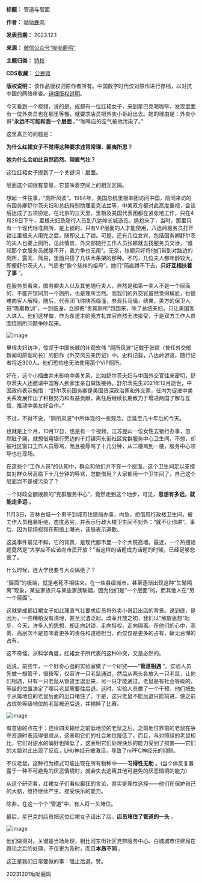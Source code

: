 

**标题：** 管道与层面  

**作者：** [呦呦鹿鸣](https://chinadigitaltimes.net/space/呦呦鹿鸣)  

**发表日期：** 2023.12.1  

**来源：** [微信公众号“呦呦鹿鸣”](https://mp.weixin.qq.com/s/A64szBd7SoN6XK1G5ojA4A)  

**主题归类：** [特权](https://chinadigitaltimes.net/space/特权)  

**CDS收藏：** [公民馆](https://chinadigitaltimes.net/space/%E5%85%AC%E6%B0%91%E9%A6%86)  

**版权说明：** 该作品版权归原作者所有。中国数字时代仅对原作进行存档，以对抗中国的网络审查。[详细版权说明](https://chinadigitaltimes.net/chinese/copyright)。


今天看到一个视频，说的是，成都有一位红裙女子，来到星巴克喝咖啡，发现里面有一位外卖员也在那里等餐，就要求店员把外卖小哥赶出去。她的理由是：外卖小哥“**永远不可能和我一个层面** 。”“咖啡店的空气被他污染了。”


这里真正的问题是：


**为什么红裙女子不觉得这种要求违背常理、匪夷所思？** 


**她为什么会如此自然而然、理直气壮？** 


这位红裙女子提到了一个关键词：层面。


层面这个词很有意思，它意味着空间上的相互区隔。


想起一件往事，“厕所风波”。1984年，美国总统里根率团访问中国，陪同来访的有国务卿舒尔茨夫妇和总统特别助理麦克法兰等，中美双方都对此高度重视，会谈后达成了五项协定。在北京的三天里，里根及美国代表团都在紧张地工作，只在4月28日下午，里根夫妇及随行人员到八达岭长城游览。尴尬来了，当时，那里只有一个现代标准厕所，是上锁的，只有VIP层面的人才能使用，八达岭服务员打开锁让里根夫人用完之后，随即又上了锁。可是，还有几位女宾，包括国务卿舒尔茨的夫人也要上厕所，见此情景，外交部随行工作人员张颖就去找服务员交涉，“谁知那个女服务员就是不开，我力争也无用”。无奈，张颖只好将他们带到对路边的厕所，露天、简易，里面只搭了几块木条架的那种。不巧，几位夫人都年龄较大，即便舒尔茨夫人，气质也“像个慈祥的祖母”，她们“简直蹲不下去，**只好互相扶着了事** ”。


在服务员看来，国务卿夫人以及其他随行夫人，自然是和第一夫人不是一个层面的，不能开锁同用一个厕所，也是理所当然。而我们的外交官虽然觉得尴尬，也很难向客人解释。随后，代表团飞往陕西临潼，参观兵马俑，结果，美方的保卫人员“吸取教训”，一到临潼，立即把“贵宾厕所”包围来，除了总统夫妇，只让美国客人进入。他们这样做，作为东道主的我方礼宾官自然无法接受，于是双方工作人员围绕厕所问题争吵起来。 


![image](https://chinadigitaltimes.net/chinese/files/2023/12/post-702819-656c006f6f9a7.)  

里根夫妇访华，惊叹于中国长城的壮观宏伟
“厕所风波”记载于张颖（曾任外交部新闻司原副司长）的旧作《外交风云亲历记》中。史料记载，八达岭游览，随行记者将近300人。他们恐怕也无法使用那个VIP厕所。


好在，这个小插曲并未影响中美关系，比如舒尔茨夫妇与中国外交官往来密切，舒尔茨夫人还邀请中国客人到家里亲自做饭接待。舒尔茨先生2021年12月逝世，中国政府表示惋惜：“舒尔茨前国务卿是美国资深政治家和外交家，任内为促进中美关系发展作出了积极努力和有益贡献，离任后继续长期致力于增进两国了解与互信，推动中美友好合作。”


不过，不得不说，“厕所风波”中所体现的一些观念，迁延至几十年后的今天。


也就是上个月，10月17日，也是有一个视频，江苏昆山一位女性去银行办事，忽然肚子痛，就想借用银行旁边的千灯镇河东街社区党群服务中心卫生间，不想，却被社区窗口工作人员辱骂，而且被辱骂了十几分钟，从二楼骂到一楼，服务中心领导也在现场。


在这些个“工作人员”的认知中，群众和他们并不在一个层面，这个卫生间足以支撑其对群众居高临下十几分钟的辱骂，怎能借用？大家都用一个卫生间了，自己这个层面岂不是被污染了？


一个财政全额拨款的“党群服务中心”，竟然走到这个地步，可见，**思想有多远，就能走多远** 。


11月3日，吉林白城一个男子到城市住建局办事，内急，想借用行政楼卫生间，被工作人员粗暴拒绝，态度恶劣，并表示行政大楼卫生间不对外：“就不让你进”。事后，因为现场视频在网络上曝光，该局表示道歉。


这类事件屡见不鲜，它的背景，是现代都市里一个个大院高墙。最近，一个热搜话题竟然是“大学应不应该向市民开放？”当这样的话题成为话题的时候，已经足够悲哀了。


什么时候，连大学也要与大众隔绝了？


“层面”的极端，就是老死不相往来。在一些县级城市，甚至逐渐出现这种“生殖隔离”现象，某些家族只与某些家族联姻，因为他们是“一个层面”的，而其他人在“另一个层面”。


这就是成都红裙女子如此理直气壮要求店员将外卖小哥赶出店的背景。说到底，是因为，一些糟粕没有清理，甚至沉渣泛起。改革开放之初，我们以“解放思想”起步，今天，许多人的思想，却走向封锁，走向特权，走向隔离。在他们的心中，高贵、高层次不是意味着更多的责任和道德担当，而仅仅是更多的占有，肆无忌惮的占有。


这不奇怪。从科学角度，红裙女子所代表的这种冲突，又是必然的。


话说，前些年，一个好奇心强的实验室做了一个研究——“**管道相遇** ”。实验人员先做一根管子，很狭窄，仅容许一只老鼠通过，然后从两头各放入一只老鼠，让他们相遇，只有一只老鼠从管道里退出来，另一只才能通过。老鼠是有社会等级的，等级的位置决定了哪只老鼠需要往后退。这时，实验人员做了一个干预，他们把处于从属地位的老鼠后面的出口堵住了，于是，这只老鼠不能后退只能前进，使之前占优势等级地位的老鼠被迫后退，并输掉了比赛。


![image](https://chinadigitaltimes.net/chinese/files/2023/12/post-702819-656c006f7b7e6.png)


有意思的点在于：连续四天输给之前低地位的老鼠之后，之前地位靠前的老鼠在争夺资源时表现得很顺从，这表明它们的社会地位降低了。而且，与对照组的老鼠相比，它们对甜水的偏好也降低了，这表明它们处理快乐的能力受到了损害——它们的大脑对此出现了反应，LHb神经元被激活，导致了mPFC神经元的抑制。


不仅老鼠，这种行为模式可能出现在所有物种中——**习得性无助** 。(当个体反复暴露于一种不可避免的厌恶情境时，就会失去逃离其他可避免的厌恶情境的能力)


从这个研究看，红裙女子们看似癫狂的言论，其实是理性选择——他们在保护自己的大脑，维持继续产生、接受快乐的能力。


除非，在这一个个“管道”中，有人将一头堵住。


最后，星巴克的店员把这位红裙女子请出了店。**店员堵住了管道的一头** 。


![image](https://chinadigitaltimes.net/chinese/files/2023/12/post-702819-656c006f834e8.gif)


他们做得对。关键是当场处理，相比河东街社区党群服务中心、白城城市住建局在舆论之后的处理，不仅更为及时，而且**本质不同** 。


这正是我们日常要做的事：阻止后退。赞。


20231201呦呦鹿鸣



